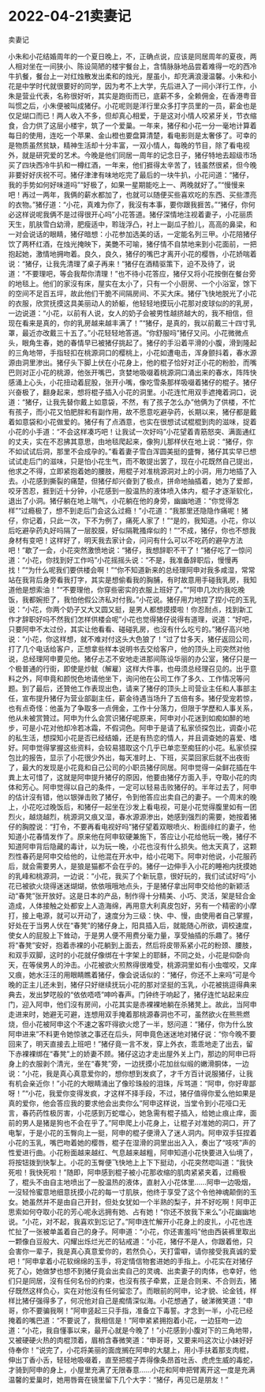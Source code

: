 # 2022-04-21卖妻记



卖妻记



小朱和小花结婚周年的一个夏日晚上，不，正确点说，应该是同居周年的夏夜，两人相对坐在一间狭小、陈设简陋的楼宇餐台上，含情脉脉地品尝着难得一吃的西冷牛扒餐，餐台上一对红烛散发出柔和的烛光，屋虽小，却充满浪漫温馨。小朱和小花是中学时代就很要好的同学，因为考不上大学，先后进入了一间小洋行工作，小朱是营业代表，名称很好听，其实是跑街而已，底薪不多，全赖佣金，在香港粤音叫惯之后，小朱便被叫成猪仔。小花呢则是洋行里众多打字员里的一员，薪金也是仅足煳口而已！两人收入不多，但却真心相爱，于是这对小情人咬紧牙关，节衣缩食，合力供了这层小楼宇，筑了一个爱巢。一年来，猪仔和小花一分一毫地计算着每日的使用，连吃一个苹果、金山橙也要盘算清楚，看电影则是太奢侈了。可幸的是物质虽然贫缺，精神生活却十分丰富，一双小情人，每晚的节目，除了看电视外，就是研究爱的艺术。今晚是他们同居一周年的记念日子，猪仔特地去超级市场买了四块西冷牛扒和一樽红酒，一年来，他们捱得太辛苦了，钱虽然很紧，但今晚非要好好庆祝不可。猪仔津津有味地吃完了最后的一块牛扒，小花问道：“猪仔，我的手势如何好味道吗”“好极了，如果一星期能吃上一、两晚就好了。”“慢慢来吧！再过一两年，我俩的薪水都加了，也就可以随便买些喜欢吃的东西、买些漂亮的衣物。”猪仔道：“小花，真难为你了，我沒有本事，要你跟我捱苦。”“猪仔，你何必这样说呢我俩不是过得很开心吗”小花答道。猪仔深情地注视着妻子，小花丽质天生，肌肤雪白幼滑，肥瘦适中，聆珑浮凸，衬上一副瓜子脸儿，高高的鼻梁，和一对会说话的眼睛，猪仔暗想：小花参加选美的话，一定能名列三甲。小花陪猪仔饮了两杯红酒，在烛光掩映下，美艷不可喻，猪仔情不自禁地来到小花面前，一把抱起她，激情地拥吻着。良久，良久，猪仔的嘴巴才离开小花的樱唇，小花娇喘着说：“猪仔，让我先清理了桌子再来！”猪仔在酒精驱策下，迫不及待了，说道：“不要理吧，等会我帮你清理！”也不待小花答应，猪仔又将小花按倒在餐台旁的地毯上。他们的家沒有床，屋实在太小了，只有一个小厨房、一个小浴室，馀下的空间不足百五坪，故此他们干脆不间隔房间、不买大床。猪仔飞快地脱光了小花的衣服，欣赏抚摸这具美丽动人的娇躯，他轻轻地摸玩小花那对皮球似的的乳房，一边说道：“小花，以前有人说，女人的奶子会被男性越挤越大的，我不相信，但现在看来是真的，你的乳房越来越丰满了！”“猪仔，是真的，我以前戴三十四寸乳罩，最近亦改戴三十五了。”小花轻轻地答道。“你舒服吗”猪仔又问。小花微微点头，眼角生春，她的春情早已被猪仔挑起了。猪仔的手沿着平滑的小腹，滑到隆起的三角地带，手指轻扣在桃源洞口的樱桃上，小花如遭电击，浑身颤抖着，春水源源由洞里渗出。猪仔头下脚上伏在小花身上，他的棍子恰好对正小花的粉脸，而嘴巴则对正小花的桃源，他张开嘴巴，贪婪地吸啜着桃源洞口涌出来的春水，阵阵快感涌上心头，小花扭动着屁股，张开小嘴，像吃雪条那样吸啜着猪仔的棍子。猪仔兴奋极了，翻身起来，想将棍子插入小花的洞里。小花连忙用双手遮掩着洞口，说道：“猪仔，让我先替你戴上如意袋，不然，有了孩子怎么办”他俩为了供楼，不忙有孩子，而小花又怕肥胖和有副作用，故不愿意吃避孕药，长期以来，猪仔都是戴着如意袋和小花做爱的。猪仔有了点酒意，也实在很想试试棍棍到肉的滋味，捉着小花的小手道：“不会这样凑巧吧！让我试一次好吗”小花望着青筋怒突、满面通红的丈夫，实在不忍拂其意思，由地毯爬起来，像狗儿那样伏在地上说：“猪仔，你不如试试后洞，那里不会成孕的。”看着妻子雪白浑圆美挺的盛臀，猪仔其实早已想试试走后门的滋味，只是怕小花生气，而不敢提出罢了，现在小花既然自己提出，他求之不得，立即紧抱着她的腰肢，用棍子对准桃源洞对上的小洞，用力地插了入去。小花感到撕裂的痛楚，但猪仔却兴奋到了极点，拼命地抽插着，她为了爱郎，咬牙苦忍，捱到近十分钟，小花感到一股温热的液体喷入体内，棍子才逐渐软化，退出了小洞。猪仔躺在地上喘气，小花躺在他的身旁，幽幽地道：“你觉得怎样”“过瘾极了，想不到走后门会这么过瘾！”小花道：“我那里还隐隐作痛呢！猪仔，你记着，只此一次，下不为例了，痛死人家了！”“是的，我知道。小花，你以后吃避孕药丸好吗隔了一层胶膜，好似隔靴搔痒似的！”“不成，猪仔，你也不想我身材有变吧！这样好了，明天我去家计会，问问有什么可以不吃药的避孕方法吧！”歇了一会，小花突然激愤地说：“猪仔，我想辞职不干了！”猪仔吃了一惊问道：“小花，你找到好工作吗”小花摇摇头说：“不是，我准备辞职后，慢慢再找！”“为什么呢我们要供楼会啊！”“你不知道新来的总经理阿申对我多咸湿，常常站在我背后身旁看我打字，其实是想偷看我的胸脯，有时故意用手碰我乳房，我知道他是想索油！”“不要理他，你穿些密实的衣服上班好了。”“阿申几次约我吃晚饭，我都婉拒了，我怕他假公济私对付我。”小花说。猪仔用力地捏了捏小花的玉乳说：“小花，你两个奶子又大又圆又挺，是男人都想摸摸啦！你忍耐点，找到新工作才辞职好吗不然我们怎样供楼会呢”小花也觉得猪仔说得有道理，说道：“好吧，只要阿申不太过份，其实让他看看、碰碰乳房，也沒有什么吃亏的。”猪仔高兴地说：“小花，你这样想，就不难对付这头大色狼了！”过了廿多天，猪仔返回公司，打了几个电话给客户，正想拿些样本说明书去交给客户，他的顶头上司突然对他说，总经理阿申要见他。猪仔忐忑不安地走进那间陈设华丽的办公室，猪仔只是一个极普通的行街，即使是炒鱿（解雇）这样大件事，也毋须总经理召见的。出乎意料之外，阿申竟和颜悦色地请他坐下，询问他在公司工作了多久、工作情况等问题。到了最后，还贊他工作表现出色，请来了猪仔的顶头上司营业主任和人事部主任，宣布提升猪仔为营业部副主任，薪金待遇当场升了五倍有多。猪仔受宠若惊，也有点奇怪：他虽为了争取多一点佣金，工作十分落力，但限于学歷和人事关系，他从未被赏贊过。阿申为什么会赏识猪仔呢原来，阿申对小花迷到如痴如醉的地步，可是小花对他却冷若冰霜，不假词色。阿申于是请了私家侦探包比，调查小花的私生活，想探知小花是否已经结婚，还是有热恋的情人，并且调查她的喜爱、嗜好。阿申觉得掌握这些资料，会较易猎取这个几乎已单恋至痴狂的小花。私家侦探包比的报告，显示了小花很少外出，每天准时上、下班，买菜回家后就不出夜街了，最大的发现是小花竟和自己公司的小职员猪仔同居。阿申觉得一朵鲜花插在牛粪上太可惜了，这就是阿申提升猪仔的原因，他要由猪仔方面入手，夺取小花的肉体和芳心。阿申觉得以自己的条件，一定可以轻易击败猪仔的。半年过去了，阿申的估计沒有错，他以银弹击败了猪仔，令到他答应出卖自己的妻子。一个周末的晚上，小花吃过晚饭后，和猪仔一起坐在沙发上看电视，可是小花觉得腹里如有一团烈火，越烧越烈，桃源洞又痕又湿，春水源源渗出，她感到强烈的需要，她按着猪仔的胸膛说：“打令，不要再看电视好吗”猪仔望着双眼喷火、粉面绯红的妻子，他知道小花春情发作了。原来他在阿申软硬兼施下，答应让小花给他玩一晚，猪仔不知道阿申背后隐藏的毒计，以为玩一晚，小花也沒有什么损失。他太天真了，这颗烈性春药是阿申交给他的，让他混在开水中，给小花喝下。阿申对他说，小花服药后，就会需要男人，是狼是猫都不会在乎的。猪仔一边伸手入小花的睡袍内抚摸她的乳峰和桃源洞，一边说：“小花，我买了个新玩意，很好玩的，我们试试好吗”小花已被欲火烧得迷迷煳煳，依依哦哦地点头，于是猪仔拿出阿申交给他的新颖活动“春凳”张开放好。这是日本的产品，制作得十分精美、小巧、灵活，架是轻合金造成，人体接触之处都安上人造海绵，再用意大利真皮包好，另有一个精密的小摩打，接上电源，就可以开动了，速度分为三级：快、中、慢，由使用者自己掌握，好处在于当男人伏在“春凳”的猪仔身上，阳具插入后，就能随心所欲，调校速度，使女人的屁股上下耸动，于是男人便不用费分毫力量，享受抽插的乐趣了。猪仔将“春凳”安好，抱着赤裸的小花躺到上面去，然后将皮带系紧小花的粉颈、腰肢，和双手双脚，这时的小花就仔像绑在十字架上的耶稣，不同之处，小花是仰卧向天，在等侯男人的沖击。小花被欲火煎熬得很难受，桃源洞里如有小虫噬咬，又痒又痕，她水汪汪的用眼睛瞧着猪仔，像会说话似的：“猪仔，你还不上来吗”可是今晚的正主儿还未到，猪仔只好继续抚玩小花的那对坚挺的玉乳，小花被挑逗得典来典去，发出梦呓般的“依依唔唔”呻吟春声。门钟终于响起了，猪仔连忙站起来应门，迎入阿申，他们沒有房间，小花其实是赤裸裸地躺在杀猪凳上。故此，当阿申走进来时，她避无可避，连想用双手掩着那桃源春洞也不可，虽然欲火在熊熊燃烧，但小花被阿申这个不速之客吓得欲火熄了一半，怒问道：“猪仔，你为什么放阿申进来”不料更令她惊骇之事还在后头，阿申竟色迷迷地对猪仔说：“你今晚不要回来了，明天直接去上班吧！”猪仔竟一言不发，穿上外衣，乖乖地走了出去，留下赤裸裸绑在“春凳”上的娇妻不顾。猪仔这边才走出屋外关上门，那边的阿申已将身上的衣服剥个清光，坐在“春凳”旁，一边抚摸小花加丝似缎的嫩滑胴体，一边说：“小花，我是真心真意爱你的，想你想到发疯了，才千方百计说服猪仔，让我有机会亲近你！”小花的大眼睛涌出了像珍珠般的泪珠，斥骂道：“阿申，你好卑鄙呀！”“小花，我爱你变得发疯，才这样不择手段，不过，猪仔值得你爱么他如果是真的爱你，他会答应我的要求他会出卖你么”阿申这样说，当堂令到小花哑口无言，春药药性极厉害，小花感到万蛇噬心，她急需有棍子插入，给她止痕止痒，面前的男人是猪是狗也不会在乎了。”阿申爬上小花身上，让棍子对准她的洞口，开了电掣，于是小花的玉臀向上一挺，阿申的棍子便滑入了迷人洞内。阿申双手狂捏着小花的玉乳，嘴巴吻着她的樱唇，棍子在湿滑的洞里出出入入，奏出了“吱吱”声的性爱进行曲。小花粉面越来越红、气息越来越粗，阿申知道小花快要进入仙境了，将按钮拨到快掣上。小花的玉臀便飞快地上上下下挺动，小花突然唿叫道：“我快死啦！我快死啦！”随即，阿申感到棍子被小花那收缩的肌肉紧紧夹着，过瘾极了，棍头不由自主地喷出了一股温热的液体，直射入小花体里……阿申一边吸烟，一沒轻怜蜜意地细意抚摸小花的每一寸肌肤，他终于享受了这个令他神魂颠倒的玉女。她虽然并不是由自己开封，但处女犹如一个半熟的梨子，并不好吃啊！阿申正思索如何夺取小花的芳心呢永远拥有她、占有她！“你还不放我下来么”小花幽幽地说。“小花，对不起，我喜欢到忘记了。”阿申连忙解开小花身上的皮扎，小花也连忙扯了一张被单盖着自己的身子。阿申道：“小花，你还害羞吗”他由西装裤里取出一颗像白豆般大、闪耀出烁烂光芒的钻戒道：“小花，猪仔不是人，你跟着他，只会害你一辈子，我是真心真意爱你的，若然负心，天打雷噼，请你接受我真诚的爱吧！”阿申拿着小花软绵绵的玉手，将定情信物套进她的手指上。小花实在对猪仔死了心，她做梦也想不到猪仔竟会出卖自己的灵魂、出卖妻子的肉体，也幸好，他们只是同居，沒有任何名份的约束，也沒有孩子牵累，正是合则来、不合则去，猪仔既然这样负心，实在对他沒有任何留恋了。而眼前的阿申，论才貌、论金钱，样样比猪仔强得多了，何况他对自己是痴情深似海。小花想通了，破涕微笑道：“申哥，你不要骗我啊！”阿申竖起三只手指，准备立下毒誓。才念到一半，小花已经掩着的嘴巴道：“不要说了，我相信是！”阿申紧紧拥抱着小花，一边狂吻一边道：“小花，我自懂事以来，最开心就是今晚了！”小花感到小腹对下的三角地带，又被硬硬火热的肉棍顶着，眉梢含春微笑道：“申哥哥，又要来吗这次让小妹好好侍奉你！”说完了，小花将美丽的面庞搁在阿申的大腿上，用小手扶着那支肉棍，伸出丁香小舌，轻轻地吸啜着，直至把棍子弄得像条昂首吐舌、虎虎生威的毒蛇，才骑到阿申的身上，小屋里充满了无限春意……小花和阿申把臂离开这一度是充满温馨的爱巢时，她用唇膏在镜里留下几个大字：“猪仔，再见已是朋友！”


